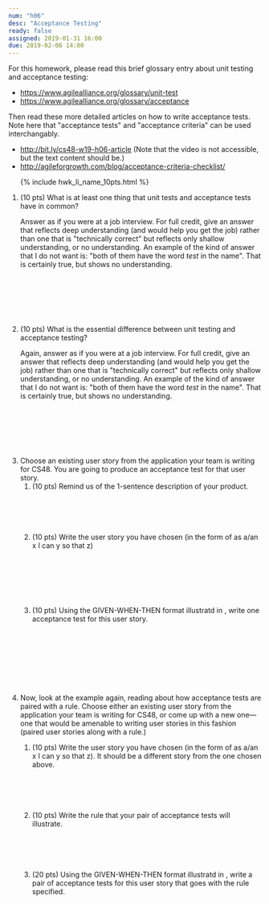 ```yaml
---
num: "h06"
desc: "Acceptance Testing"
ready: false
assigned: 2019-01-31 16:00
due: 2019-02-06 14:00
---
```


<div style="display:none;">https://ucsb-cs48.github.io/w19/hwk/h06/</div>

For this homework, please read this brief glossary entry about unit testing and acceptance testing:

* <https://www.agilealliance.org/glossary/unit-test>
* <https://www.agilealliance.org/glossary/acceptance>

Then read these more detailed articles on how to write acceptance tests.  Note here that "acceptance tests" and "acceptance criteria" can be used interchangably.

* <http://bit.ly/cs48-w19-h06-article> (Note that the video is not accessible, but the text content should be.)
* <http://agileforgrowth.com/blog/acceptance-criteria-checklist/>



<ol>

{% include hwk_li_name_10pts.html %}


<li style="margin-bottom:8em;" markdown="1">  (10 pts) What is at least one thing that unit tests and acceptance tests have in common?  

Answer as if you were at a job interview.  For full credit, give an answer that reflects deep understanding (and would help you get the job) rather than one that is "technically correct" but reflects only shallow understanding, or no understanding.  An example of the kind of answer that I do not want is: "both of them have the word *test* in the name".  That is certainly true, but shows no understanding.


</li>


<li style="margin-bottom:8em;" markdown="1">  (10 pts) What is the essential difference between unit testing and acceptance testing?

Again, answer as if you were at a job interview.  For full credit, give an answer that reflects deep understanding (and would help you get the job) rather than one that is "technically correct" but reflects only shallow understanding, or no understanding.  An example of the kind of answer that I do not want is: "both of them have the word *test* in the name".  That is certainly true, but shows no understanding.

<div class="pagebreak">
</div>

</li>

<li style="margin-bottom:1em;" markdown="1">  Choose an existing user story from the application your team is writing for CS48.  You are going to produce an acceptance test for that user story.


<ol>
<li style="margin-bottom:6em;" markdown="1" > (10 pts) Remind us of the 1-sentence description of your product.
</li>

<li style="margin-bottom:8em;" markdown="1"> (10 pts) Write the user story you have chosen (in the form of as a/an x I can y so that z)
</li>


<li style="margin-bottom:10em;" markdown="1"> (10 pts) Using the GIVEN-WHEN-THEN format illustratd in <http://bit.ly/cs48-w19-h06-article>,
  write one acceptance test for this user story.
  
</li>
</ol>
</li>


<li style="margin-bottom:1em;" markdown="1">  Now, look at the example <http://bit.ly/cs48-w19-h06-article> again, reading about how acceptance tests are paired with a rule.     Choose either an existing user story from the application your team is writing for CS48, or come up with a new one&mdash;one that would be amenable to writing user stories in this fashion (paired user stories along with a rule.)


<ol>

<li style="margin-bottom:6em;" markdown="1"> (10 pts) Write the user story you have chosen (in the form of as a/an x I can y so that z).  It should be a different story from the one chosen above.
</li>


<li style="margin-bottom:6em;" markdown="1"> (10 pts) Write the rule that your pair of acceptance tests will illustrate.
  
</li>


<li style="margin-bottom:1em;" markdown="1"> (20 pts) Using the GIVEN-WHEN-THEN format illustratd in <http://bit.ly/cs48-w19-h06-article>,
  write a pair of acceptance tests for this user story that goes with the rule specified.   
  
</li>

</ol>
</li>





</ol>
